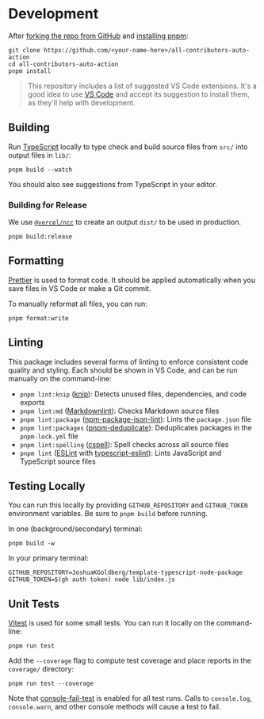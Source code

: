 # Development

After [forking the repo from GitHub](https://help.github.com/articles/fork-a-repo) and [installing pnpm](https://pnpm.io/installation):

```shell
git clone https://github.com/<your-name-here>/all-contributors-auto-action
cd all-contributors-auto-action
pnpm install
```

> This repository includes a list of suggested VS Code extensions.
> It's a good idea to use [VS Code](https://code.visualstudio.com) and accept its suggestion to install them, as they'll help with development.

## Building

Run [TypeScript](https://typescriptlang.org) locally to type check and build source files from `src/` into output files in `lib/`:

```shell
pnpm build --watch
```

You should also see suggestions from TypeScript in your editor.

### Building for Release

We use [`@vercel/ncc`](https://github.com/vercel/ncc) to create an output `dist/` to be used in production.

```shell
pnpm build:release
```

## Formatting

[Prettier](https://prettier.io) is used to format code.
It should be applied automatically when you save files in VS Code or make a Git commit.

To manually reformat all files, you can run:

```shell
pnpm format:write
```

## Linting

This package includes several forms of linting to enforce consistent code quality and styling.
Each should be shown in VS Code, and can be run manually on the command-line:

- `pnpm lint:knip` ([knip](https://github.com/webpro/knip)): Detects unused files, dependencies, and code exports
- `pnpm lint:md` ([Markdownlint](https://github.com/DavidAnson/markdownlint)): Checks Markdown source files
- `pnpm lint:package` ([npm-package-json-lint](https://npmpackagejsonlint.org/)): Lints the `package.json` file
- `pnpm lint:packages` ([pnpm-deduplicate](https://github.com/ocavue/pnpm-deduplicate)): Deduplicates packages in the `pnpm-lock.yml` file
- `pnpm lint:spelling` ([cspell](https://cspell.org)): Spell checks across all source files
- `pnpm lint` ([ESLint](https://eslint.org) with [typescript-eslint](https://typescript-eslint.io)): Lints JavaScript and TypeScript source files

## Testing Locally

You can run this locally by providing `GITHUB_REPOSITORY` and `GITHUB_TOKEN` environment variables.
Be sure to `pnpm build` before running.

In one (background/secondary) terminal:

```shell
pnpm build -w
```

In your primary terminal:

```shell
GITHUB_REPOSITORY=JoshuaKGoldberg/template-typescript-node-package GITHUB_TOKEN=$(gh auth token) node lib/index.js
```

## Unit Tests

[Vitest](https://vitest.dev) is used for some small tests.
You can run it locally on the command-line:

```shell
pnpm run test
```

Add the `--coverage` flag to compute test coverage and place reports in the `coverage/` directory:

```shell
pnpm run test --coverage
```

Note that [console-fail-test](https://github.com/JoshuaKGoldberg/console-fail-test) is enabled for all test runs.
Calls to `console.log`, `console.warn`, and other console methods will cause a test to fail.
